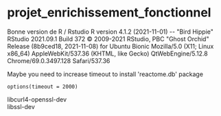 # projet_enrichissement_fonctionnel

Bonne version de R / Rstudio 
R version 4.1.2 (2021-11-01) -- "Bird Hippie"
RStudio
2021.09.1 Build 372
© 2009-2021 RStudio, PBC
"Ghost Orchid" Release (8b9ced18, 2021-11-08) for Ubuntu Bionic
Mozilla/5.0 (X11; Linux x86_64) AppleWebKit/537.36 (KHTML, like Gecko) QtWebEngine/5.12.8 Chrome/69.0.3497.128 Safari/537.36

Maybe you need to increase timeout to install 'reactome.db' package

```
options(timeout = 2000)
```

libcurl4-openssl-dev  
libssl-dev
